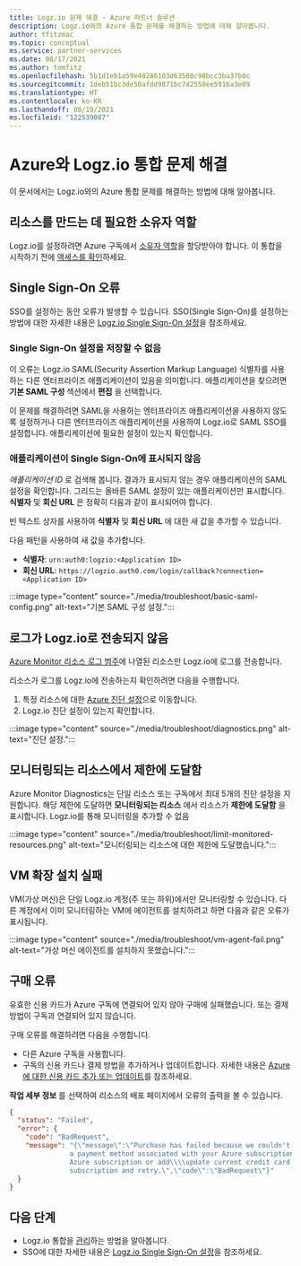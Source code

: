 ```yaml
---
title: Logz.io 문제 해결 - Azure 파트너 솔루션
description: Logz.io와의 Azure 통합 문제를 해결하는 방법에 대해 알아봅니다.
author: tfitzmac
ms.topic: conceptual
ms.service: partner-services
ms.date: 08/17/2021
ms.author: tomfitz
ms.openlocfilehash: 5b1d1eb1a59e40286103d63508c98bcc3ba37b8c
ms.sourcegitcommit: 1deb51bc3de58afdd9871bc7d2558ee5916a3e89
ms.translationtype: HT
ms.contentlocale: ko-KR
ms.lasthandoff: 08/19/2021
ms.locfileid: "122539087"
---
```

# <a name="troubleshoot-logzio-integration-with-azure"></a>Azure와 Logz.io 통합 문제 해결

이 문서에서는 Logz.io와의 Azure 통합 문제를 해결하는 방법에 대해 알아봅니다.

## <a name="owner-role-needed-to-create-resource"></a>리소스를 만드는 데 필요한 소유자 역할

Logz.io를 설정하려면 Azure 구독에서 [소유자 역할](../../role-based-access-control/rbac-and-directory-admin-roles.md#azure-roles)을 할당받아야 합니다. 이 통합을 시작하기 전에 [액세스를 확인](../../role-based-access-control/check-access.md)하세요.

## <a name="single-sign-on-errors"></a>Single Sign-On 오류

SSO를 설정하는 동안 오류가 발생할 수 있습니다. SSO(Single Sign-On)를 설정하는 방법에 대한 자세한 내용은 [Logz.io Single Sign-On 설정](setup-sso.md)을 참조하세요.

### <a name="unable-to-save-single-sign-on-settings"></a>Single Sign-On 설정을 저장할 수 없음

이 오류는 Logz.io SAML(Security Assertion Markup Language) 식별자를 사용하는 다른 엔터프라이즈 애플리케이션이 있음을 의미합니다. 애플리케이션을 찾으려면 **기본 SAML 구성** 섹션에서 **편집** 을 선택합니다.

이 문제를 해결하려면 SAML을 사용하는 엔터프라이즈 애플리케이션을 사용하지 않도록 설정하거나 다른 엔터프라이즈 애플리케이션을 사용하여 Logz.io로 SAML SSO를 설정합니다. 애플리케이션에 필요한 설정이 있는지 확인합니다.

### <a name="application-not-shown-in-single-sign-on"></a>애플리케이션이 Single Sign-On에 표시되지 않음

_애플리케이션 ID_ 로 검색해 봅니다. 결과가 표시되지 않는 경우 애플리케이션의 SAML 설정을 확인합니다. 그리드는 올바른 SAML 설정이 있는 애플리케이션만 표시합니다. **식별자** 및 **회신 URL** 은 정확히 다음과 같이 표시되어야 합니다.

빈 텍스트 상자를 사용하여 **식별자** 및 **회신 URL** 에 대한 새 값을 추가할 수 있습니다.

다음 패턴을 사용하여 새 값을 추가합니다.

- **식별자**: `urn:auth0:logzio:<Application ID>`
- **회신 URL**: `https://logzio.auth0.com/login/callback?connection=<Application ID>`

:::image type="content" source="./media/troubleshoot/basic-saml-config.png" alt-text="기본 SAML 구성 설정.":::

## <a name="logs-not-being-sent-to-logzio"></a>로그가 Logz.io로 전송되지 않음

[Azure Monitor 리소스 로그 범주](../../azure-monitor/essentials/resource-logs-categories.md)에 나열된 리소스만 Logz.io에 로그를 전송합니다.

리소스가 로그를 Logz.io에 전송하는지 확인하려면 다음을 수행합니다.

1. 특정 리소스에 대한 [Azure 진단 설정](../../azure-monitor/essentials/diagnostic-settings.md)으로 이동합니다.
1. Logz.io 진단 설정이 있는지 확인합니다.

:::image type="content" source="./media/troubleshoot/diagnostics.png" alt-text="진단 설정.":::

## <a name="limit-reached-in-monitored-resources"></a>모니터링되는 리소스에서 제한에 도달함

Azure Monitor Diagnostics는 단일 리소스 또는 구독에서 최대 5개의 진단 설정을 지원합니다. 해당 제한에 도달하면 **모니터링되는 리소스** 에서 리소스가 **제한에 도달함** 을 표시합니다. Logz.io를 통해 모니터링을 추가할 수 없음

:::image type="content" source="./media/troubleshoot/limit-monitored-resources.png" alt-text="모니터링되는 리소스에 대한 제한에 도달했습니다.":::

## <a name="vm-extension-installation-failed"></a>VM 확장 설치 실패

VM(가상 머신)은 단일 Logz.io 계정(주 또는 하위)에서만 모니터링할 수 있습니다. 다른 계정에서 이미 모니터링하는 VM에 에이전트를 설치하려고 하면 다음과 같은 오류가 표시됩니다.

:::image type="content" source="./media/troubleshoot/vm-agent-fail.png" alt-text="가상 머신 에이전트를 설치하지 못했습니다.":::

## <a name="purchase-errors"></a>구매 오류

유효한 신용 카드가 Azure 구독에 연결되어 있지 않아 구매에 실패했습니다. 또는 결제 방법이 구독과 연결되어 있지 않습니다.

구매 오류를 해결하려면 다음을 수행합니다.

- 다른 Azure 구독을 사용합니다.
- 구독의 신용 카드나 결제 방법을 추가하거나 업데이트합니다. 자세한 내용은 [Azure에 대한 신용 카드 추가 또는 업데이트](../../cost-management-billing/manage/change-credit-card.md)를 참조하세요.

**작업 세부 정보** 를 선택하여 리소스의 배포 페이지에서 오류의 출력을 볼 수 있습니다.

```json
{
  "status": "Failed",
  "error": {
    "code": "BadRequest",
    "message": "{\"message\":\"Purchase has failed because we couldn't find a valid credit card nor
               a payment method associated with your Azure subscription. Please use a different
               Azure subscription or add\\\\update current credit card or payment method for this
               subscription and retry.\",\"code\":\"BadRequest\"}"
  }
}
```

## <a name="next-steps"></a>다음 단계

- Logz.io 통합을 [관리](manage.md)하는 방법을 알아봅니다.
- SSO에 대한 자세한 내용은 [Logz.io Single Sign-On 설정](setup-sso.md)을 참조하세요.
